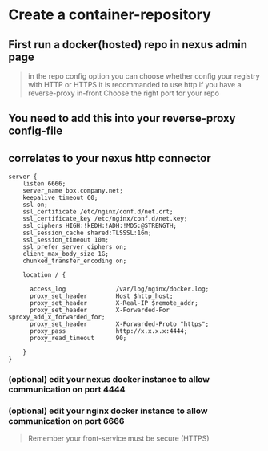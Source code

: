 # Create a container-repository

## First run a docker(hosted) repo in nexus admin page
> in the repo config option you can choose whether config your registry with HTTP or HTTPS
> it is recommanded to use http if you have a reverse-proxy in-front
> Choose the right port for your repo

## You need to add this into your reverse-proxy config-file
## correlates to your nexus http connector
```
server {
    listen 6666;
    server_name box.company.net;
    keepalive_timeout 60;
    ssl on;
    ssl_certificate /etc/nginx/conf.d/net.crt;
    ssl_certificate_key /etc/nginx/conf.d/net.key;
    ssl_ciphers HIGH:!kEDH:!ADH:!MD5:@STRENGTH;
    ssl_session_cache shared:TLSSSL:16m;
    ssl_session_timeout 10m;
    ssl_prefer_server_ciphers on;
    client_max_body_size 1G;
    chunked_transfer_encoding on;

    location / {

      access_log              /var/log/nginx/docker.log;
      proxy_set_header        Host $http_host;
      proxy_set_header        X-Real-IP $remote_addr;
      proxy_set_header        X-Forwarded-For $proxy_add_x_forwarded_for;
      proxy_set_header        X-Forwarded-Proto "https";
      proxy_pass              http://x.x.x.x:4444;
      proxy_read_timeout      90;

    }
}
```
### (optional) edit your nexus docker instance to allow communication on port 4444
### (optional) edit your nginx docker instance to allow communication on port 6666 
> Remember your front-service must be secure (HTTPS)
> 
